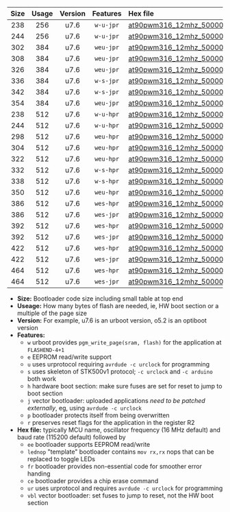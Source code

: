 |Size|Usage|Version|Features|Hex file|
|:-:|:-:|:-:|:-:|:--|
|238|256|u7.6|`w-u-jpr`|[at90pwm316_12mhz_500000bps_ur_vbl.hex](https://raw.githubusercontent.com/stefanrueger/urboot/main//at90pwm316_12mhz_500000bps_ur_vbl.hex)|
|244|256|u7.6|`w-u-jpr`|[at90pwm316_12mhz_500000bps_lednop_ur_vbl.hex](https://raw.githubusercontent.com/stefanrueger/urboot/main//at90pwm316_12mhz_500000bps_lednop_ur_vbl.hex)|
|302|384|u7.6|`weu-jpr`|[at90pwm316_12mhz_500000bps_ee_ur_vbl.hex](https://raw.githubusercontent.com/stefanrueger/urboot/main//at90pwm316_12mhz_500000bps_ee_ur_vbl.hex)|
|308|384|u7.6|`weu-jpr`|[at90pwm316_12mhz_500000bps_ee_lednop_ur_vbl.hex](https://raw.githubusercontent.com/stefanrueger/urboot/main//at90pwm316_12mhz_500000bps_ee_lednop_ur_vbl.hex)|
|326|384|u7.6|`weu-jpr`|[at90pwm316_12mhz_500000bps_ee_lednop_fr_ur_vbl.hex](https://raw.githubusercontent.com/stefanrueger/urboot/main//at90pwm316_12mhz_500000bps_ee_lednop_fr_ur_vbl.hex)|
|336|384|u7.6|`w-s-jpr`|[at90pwm316_12mhz_500000bps_vbl.hex](https://raw.githubusercontent.com/stefanrueger/urboot/main//at90pwm316_12mhz_500000bps_vbl.hex)|
|342|384|u7.6|`w-s-jpr`|[at90pwm316_12mhz_500000bps_lednop_vbl.hex](https://raw.githubusercontent.com/stefanrueger/urboot/main//at90pwm316_12mhz_500000bps_lednop_vbl.hex)|
|354|384|u7.6|`weu-jpr`|[at90pwm316_12mhz_500000bps_ee_lednop_fr_ce_ur_vbl.hex](https://raw.githubusercontent.com/stefanrueger/urboot/main//at90pwm316_12mhz_500000bps_ee_lednop_fr_ce_ur_vbl.hex)|
|238|512|u7.6|`w-u-hpr`|[at90pwm316_12mhz_500000bps_ur.hex](https://raw.githubusercontent.com/stefanrueger/urboot/main//at90pwm316_12mhz_500000bps_ur.hex)|
|244|512|u7.6|`w-u-hpr`|[at90pwm316_12mhz_500000bps_lednop_ur.hex](https://raw.githubusercontent.com/stefanrueger/urboot/main//at90pwm316_12mhz_500000bps_lednop_ur.hex)|
|298|512|u7.6|`weu-hpr`|[at90pwm316_12mhz_500000bps_ee_ur.hex](https://raw.githubusercontent.com/stefanrueger/urboot/main//at90pwm316_12mhz_500000bps_ee_ur.hex)|
|304|512|u7.6|`weu-hpr`|[at90pwm316_12mhz_500000bps_ee_lednop_ur.hex](https://raw.githubusercontent.com/stefanrueger/urboot/main//at90pwm316_12mhz_500000bps_ee_lednop_ur.hex)|
|322|512|u7.6|`weu-hpr`|[at90pwm316_12mhz_500000bps_ee_lednop_fr_ur.hex](https://raw.githubusercontent.com/stefanrueger/urboot/main//at90pwm316_12mhz_500000bps_ee_lednop_fr_ur.hex)|
|332|512|u7.6|`w-s-hpr`|[at90pwm316_12mhz_500000bps.hex](https://raw.githubusercontent.com/stefanrueger/urboot/main//at90pwm316_12mhz_500000bps.hex)|
|338|512|u7.6|`w-s-hpr`|[at90pwm316_12mhz_500000bps_lednop.hex](https://raw.githubusercontent.com/stefanrueger/urboot/main//at90pwm316_12mhz_500000bps_lednop.hex)|
|350|512|u7.6|`weu-hpr`|[at90pwm316_12mhz_500000bps_ee_lednop_fr_ce_ur.hex](https://raw.githubusercontent.com/stefanrueger/urboot/main//at90pwm316_12mhz_500000bps_ee_lednop_fr_ce_ur.hex)|
|386|512|u7.6|`wes-hpr`|[at90pwm316_12mhz_500000bps_ee.hex](https://raw.githubusercontent.com/stefanrueger/urboot/main//at90pwm316_12mhz_500000bps_ee.hex)|
|386|512|u7.6|`wes-jpr`|[at90pwm316_12mhz_500000bps_ee_vbl.hex](https://raw.githubusercontent.com/stefanrueger/urboot/main//at90pwm316_12mhz_500000bps_ee_vbl.hex)|
|392|512|u7.6|`wes-hpr`|[at90pwm316_12mhz_500000bps_ee_lednop.hex](https://raw.githubusercontent.com/stefanrueger/urboot/main//at90pwm316_12mhz_500000bps_ee_lednop.hex)|
|392|512|u7.6|`wes-jpr`|[at90pwm316_12mhz_500000bps_ee_lednop_vbl.hex](https://raw.githubusercontent.com/stefanrueger/urboot/main//at90pwm316_12mhz_500000bps_ee_lednop_vbl.hex)|
|422|512|u7.6|`wes-hpr`|[at90pwm316_12mhz_500000bps_ee_lednop_fr.hex](https://raw.githubusercontent.com/stefanrueger/urboot/main//at90pwm316_12mhz_500000bps_ee_lednop_fr.hex)|
|422|512|u7.6|`wes-jpr`|[at90pwm316_12mhz_500000bps_ee_lednop_fr_vbl.hex](https://raw.githubusercontent.com/stefanrueger/urboot/main//at90pwm316_12mhz_500000bps_ee_lednop_fr_vbl.hex)|
|464|512|u7.6|`wes-hpr`|[at90pwm316_12mhz_500000bps_ee_lednop_fr_ce.hex](https://raw.githubusercontent.com/stefanrueger/urboot/main//at90pwm316_12mhz_500000bps_ee_lednop_fr_ce.hex)|
|464|512|u7.6|`wes-jpr`|[at90pwm316_12mhz_500000bps_ee_lednop_fr_ce_vbl.hex](https://raw.githubusercontent.com/stefanrueger/urboot/main//at90pwm316_12mhz_500000bps_ee_lednop_fr_ce_vbl.hex)|

- **Size:** Bootloader code size including small table at top end
- **Useage:** How many bytes of flash are needed, ie, HW boot section or a multiple of the page size
- **Version:** For example, u7.6 is an urboot version, o5.2 is an optiboot version
- **Features:**
  + `w` urboot provides `pgm_write_page(sram, flash)` for the application at `FLASHEND-4+1`
  + `e` EEPROM read/write support
  + `u` uses urprotocol requiring `avrdude -c urclock` for programming
  + `s` uses skeleton of STK500v1 protocol; `-c urclock` and `-c arduino` both work
  + `h` hardware boot section: make sure fuses are set for reset to jump to boot section
  + `j` vector bootloader: uploaded applications *need to be patched externally*, eg, using `avrdude -c urclock`
  + `p` bootloader protects itself from being overwritten
  + `r` preserves reset flags for the application in the register R2
- **Hex file:** typically MCU name, oscillator frequency (16 MHz default) and baud rate (115200 default) followed by
  + `ee` bootloader supports EEPROM read/write
  + `lednop` "template" bootloader contains `mov rx,rx` nops that can be replaced to toggle LEDs
  + `fr` bootloader provides non-essential code for smoother error handing
  + `ce` bootloader provides a chip erase command
  + `ur` uses urprotocol and requires `avrdude -c urclock` for programming
  + `vbl` vector bootloader: set fuses to jump to reset, not the HW boot section
